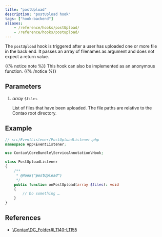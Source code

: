 ```yaml
---
title: "postUpload"
description: "postUpload hook"
tags: ["hook-backend"]
aliases:
    - /reference/hooks/postUpload/
    - /reference/hooks/postupload/
---
```



The `postUpload` hook is triggered after a user has uploaded one or more file in
the back end. It passes an array of filenames as argument and does not expect
a return value.


{{% notice note %}}
This hook can also be implemented as an anonymous function.
{{% /notice %}}


## Parameters

1. *array* `$files`

    List of files that have been uploaded. The file paths are relative to the
    Contao root directory.


## Example

```php
// src/EventListener/PostUploadListener.php
namespace App\EventListener;

use Contao\CoreBundle\ServiceAnnotation\Hook;

class PostUploadListener
{
    /**
     * @Hook("postUpload")
     */
    public function onPostUpload(array $files): void
    {
        // Do something …
    }
}
```


## References

* [\Contao\DC_Folder#L1140-L1155](https://github.com/contao/contao/blob/4.7.6/core-bundle/src/Resources/contao/drivers/DC_Folder.php#L1140-L1155)
